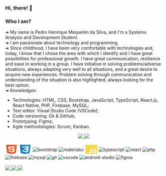 ### Hi, there! 👋

### Who I am?

➜ My name is Pedro Henrique Mequelim da Silva, and I'm a Systems Analysis and Development Student.<br>
➜ I am passionate about technology and programming.<br>
➜ Since childhood, I have been very comfortable with technologies and, today, I know that I chose the area with which I identify and I have great possibilities for professional growth. I have great communication, resilience and ease in working in a group. I have initiative in solving problems/adverse situations, always adapting very well to all situations, and a great desire to acquire new experiences. Problem solving through communication and understanding of the situation is also highlighted, always looking for the best option.<br>
➜ Knowledges:
   <ul>
     <li>Technologies: HTML, CSS, Bootstrap, JavaScript, TypeScript, React.js, React Native, PHP, Firebase, MySQL;</li>
     <li>Text editor: Visual Studio Code (VSCode);</li>
     <li>Code versioning: Git & GitHub;</li>
     <li>Prototyping: Figma;</li>
     <li>Agile methodologies: Scrum, Kanban.</li>
   </ul>
   
   <div align="center">
  <a href="https://github.com/duribeiro">
    <img height="150em" src="https://github-readme-stats.vercel.app/api?username=phms07&count_private=true&include_all_commits=true&show_icons=true&theme=dracula&hide_border=false&show_owner=true"/>
    <img height="150em" src="https://github-readme-stats.vercel.app/api/top-langs/?username=phms07&theme=dracula&hide_border=false&&layout=compact"/>
  </a>
</div>

<div style="display: inline_block"><br>
  <img align="center" alt="html" height="30" width="40" src="https://raw.githubusercontent.com/devicons/devicon/master/icons/html5/html5-original.svg" />
  <img align="center" alt="css" height="30" width="40" src="https://raw.githubusercontent.com/devicons/devicon/master/icons/css3/css3-original.svg" />
  <img align="center" alt="bootstrap" height="45" width="35" src="https://cdn.jsdelivr.net/gh/devicons/devicon/icons/bootstrap/bootstrap-original.svg" />
  <img align="center" alt="materialui" height="45" width="40" src="https://cdn.jsdelivr.net/gh/devicons/devicon/icons/materialui/materialui-original.svg" />
  <img align="center" alt="javascript" height="30" width="40" src="https://raw.githubusercontent.com/devicons/devicon/master/icons/javascript/javascript-plain.svg" />
  <img align="center" alt="typescript" height="30" width="40" src="https://cdn.jsdelivr.net/gh/devicons/devicon/icons/typescript/typescript-original.svg" />
  <img align="center" alt="react" height="30" width="50" src="https://cdn.jsdelivr.net/gh/devicons/devicon/icons/react/react-original.svg" />
  <img align="center" alt="php" height="40" width="50" src="https://cdn.jsdelivr.net/gh/devicons/devicon/icons/php/php-original.svg" />
  <img align="center" alt="firebase" height="40" width="50" src="https://cdn.jsdelivr.net/gh/devicons/devicon/icons/firebase/firebase-plain.svg" />
  <img align="center" alt="mysql" height="40" width="50" src="https://cdn.jsdelivr.net/gh/devicons/devicon/icons/mysql/mysql-original.svg" />
  <img align="center" alt="git" height="30" width="40" src="https://cdn.jsdelivr.net/gh/devicons/devicon/icons/git/git-original.svg" />
  <img align="center" alt="vscode" height="30" width="40" src="https://cdn.jsdelivr.net/gh/devicons/devicon/icons/vscode/vscode-original.svg" />
  <img align="center" alt="android-studio" height="30" width="40" src="https://cdn.jsdelivr.net/gh/devicons/devicon/icons/androidstudio/androidstudio-original.svg" />
  <img align="center" alt="figma" height="30" width="40" src="https://cdn.jsdelivr.net/gh/devicons/devicon/icons/figma/figma-original.svg" />
</div>

<br>

<div> 
  <a href = "mailto:pedrohenriquemiquelimdasilva@gmail.com">
     <img src="https://img.shields.io/badge/-Gmail-%23333?style=for-the-badge&logo=gmail&logoColor=white" target="_blank">
  </a>
  
  <a href="https://www.linkedin.com/in/pedro-mequelim/" target="_blank">
     <img src="https://img.shields.io/badge/-LinkedIn-%230077B5?style=for-the-badge&logo=linkedin&logoColor=white" target="_blank">
  </a>
   
  <a href="https://www.instagram.com/_pedroo_._/" target="_blank">
     <img src="https://img.shields.io/badge/-Instagram-%23E4405F?style=for-the-badge&logo=instagram&logoColor=white" target="_blank">
  </a>
</div>
